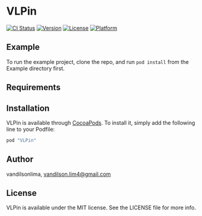 # VLPin

[![CI Status](http://img.shields.io/travis/vandilsonlima/VLPin.svg?style=flat)](https://travis-ci.org/vandilsonlima/VLPin)
[![Version](https://img.shields.io/cocoapods/v/VLPin.svg?style=flat)](http://cocoapods.org/pods/VLPin)
[![License](https://img.shields.io/cocoapods/l/VLPin.svg?style=flat)](http://cocoapods.org/pods/VLPin)
[![Platform](https://img.shields.io/cocoapods/p/VLPin.svg?style=flat)](http://cocoapods.org/pods/VLPin)

## Example

To run the example project, clone the repo, and run `pod install` from the Example directory first.

## Requirements

## Installation

VLPin is available through [CocoaPods](http://cocoapods.org). To install
it, simply add the following line to your Podfile:

```ruby
pod "VLPin"
```

## Author

vandilsonlima, vandilson.lim4@gmail.com

## License

VLPin is available under the MIT license. See the LICENSE file for more info.
